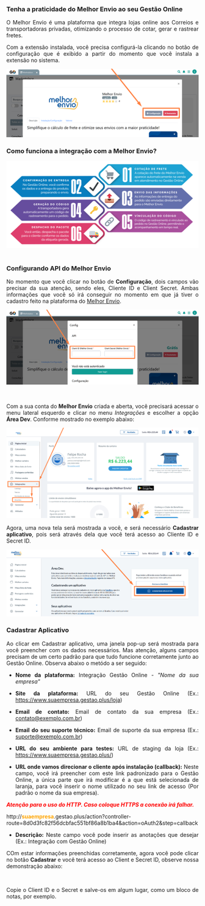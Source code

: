 <div style="text-align: justify">

### Tenha a praticidade do Melhor Envio ao seu Gestão Online

O Melhor Envio é uma plataforma que integra lojas online aos Correios e transportadoras privadas, otimizando o processo de cotar, gerar e rastrear fretes.

Com a extensão instalada, você precisa configurá-la clicando no botão de configuração que é exibido a partir do momento que você instala a extensão no sistema.

![](https://github.com/Gestao-Online/public-docs/blob/2021042c6174305b0b2bbb567360d0afeed67359/erp-v2/marketplace/extensions/br.com.melhorenvio.gestao-online/assets/extensao_melho_envio_05.png?raw=true)

### Como funciona a integração com a Melhor Envio? 

<div style="text-align: center">
 <img src="https://github.com/Gestao-Online/public-docs/blob/2021042c6174305b0b2bbb567360d0afeed67359/erp-v2/marketplace/extensions/br.com.melhorenvio.gestao-online/assets/extensao_melho_envio_04.png?raw=true" alt="0" width="800"> 
</div>

<br>

### Configurando API do Melhor Envio

No momento que você clicar no botão de **Configuração**, dois campos vão precisar da sua atenção, sendo eles, Cliente ID e Client Secret. Ambas informações que você só irá conseguir no momento em que já tiver o cadastro feito na plataforma do  <a href="https://melhorenvio.com.br/cadastre-se#" target="_blank">Melhor Envio</a>.

![](https://github.com/Gestao-Online/public-docs/blob/77bef59dfb149c4707a456487f4a5d178894b3a8/erp-v2/marketplace/extensions/br.com.melhorenvio.gestao-online/assets/extensao_melho_envio_06.png?raw=true)

<br>

Com a sua conta do **Melhor Envio** criada e aberta, você precisará acessar o menu lateral esquerdo e clicar no menu *Integrações* e escolher a opção **Área Dev**. Conforme mostrado no exemplo abaixo:

![](https://github.com/Gestao-Online/public-docs/blob/a5aef554d99b419eb4898c3e64bc50ed5274d1e8/erp-v2/marketplace/extensions/br.com.melhorenvio.gestao-online/assets/extensao_melho_envio_07.png?raw=true)

Agora, uma nova tela será mostrada a você, e será necessário **Cadastrar aplicativo**, pois será através dela que você terá acesso ao Cliente ID e Secret ID.

![](https://github.com/Gestao-Online/public-docs/blob/8193318169e86c305e8a6ee44cad4160dee8b833/erp-v2/marketplace/extensions/br.com.melhorenvio.gestao-online/assets/extensao_melho_envio_08.png?raw=true)

### Cadastrar Aplicativo

Ao clicar em Cadastrar aplicativo, uma janela pop-up será mostrada para você preencher com os dados necessários. Mas atenção, alguns campos precisam de um certo padrão para que tudo funcione corretamente junto ao Gestão Online. Observa abaixo o metódo a ser seguido:

* **Nome da plataforma:** Integração Gestão Online - *"Nome da sua empresa"*

* **Site da plataforma:** URL do seu Gestão Online (Ex.: https://www.suaempresa.gestao.plus/loja)

* **Email de contato:** Email de contato da sua empresa (Ex.: contato@exemplo.com.br)

* **Email do seu suporte técnico:** Email de suporte da sua empresa (Ex.: suporte@exemplo.com.br)

* **URL do seu ambiente para testes:** URL de staging da loja (Ex.: https://www.suaempresa.gestao.plus/)

* **URL onde vamos direcionar o cliente após instalação (callback):** Neste campo, você irá preencher com este link padronizado para o Gestão Online, a única parte que irá modificar é a que está selecionada de laranja, para você inserir o nome utilizado no seu link de acesso (Por padrão o nome da sua empresa).

<strong style="color: red;">*Atenção para o uso do HTTP. Caso coloque HTTPS a conexão irá falhar.*</strong>

http://<strong style="color: orange;">suaempresa</strong>.gestao.plus/action?controller-route=8d0d3fc82f56dcbfac551bf86a8b1ba4&action=oAuth2&step=callback


* **Descrição:** Neste campo você pode inserir as anotações que desejar (Ex.: Integração com Gestão Online) 

COm estar informações preenchidas corretamente, agora você pode clicar no botão **Cadastrar** e você terá acesso ao Client e Secret ID, observe nossa demonstração abaixo:

![]()







Copie o Client ID e o Secret e salve-os em algum lugar, como um bloco de notas, por exemplo.

</div>